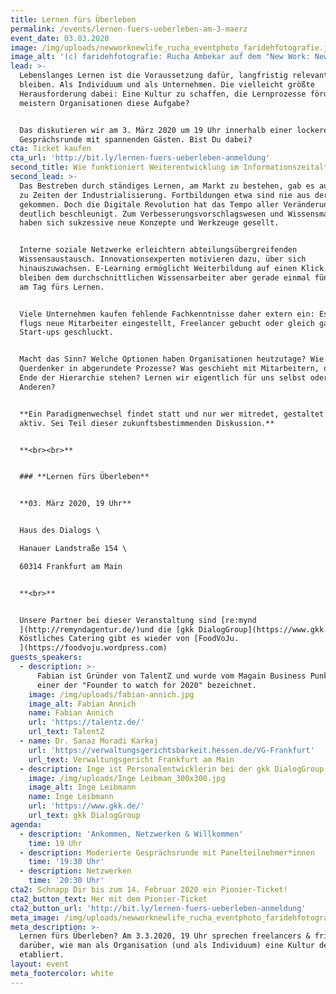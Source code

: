 ```yaml
---
title: Lernen fürs Überleben
permalink: /events/lernen-fuers-ueberleben-am-3-maerz
event_date: 03.03.2020
image: /img/uploads/newworknewlife_rucha_eventphoto_faridehfotografie.jpg
image_alt: '(c) faridehfotografie: Rucha Ambekar auf dem "New Work: New Life?"-Event'
lead: >-
  Lebenslanges Lernen ist die Voraussetzung dafür, langfristig relevant zu
  bleiben. Als Individuum und als Unternehmen. Die vielleicht größte
  Herausforderung dabei: Eine Kultur zu schaffen, die Lernprozesse fördert. Wie
  meistern Organisationen diese Aufgabe?


  Das diskutieren wir am 3. März 2020 um 19 Uhr innerhalb einer lockeren
  Gesprächsrunde mit spannenden Gästen. Bist Du dabei?
cta: Ticket kaufen
cta_url: 'http://bit.ly/lernen-fuers-ueberleben-anmeldung'
second_title: Wie funktioniert Weiterentwicklung im Informationszeitalter?
second_lead: >-
  Das Bestreben durch ständiges Lernen, am Markt zu bestehen, gab es auch schon
  zu Zeiten der Industrialisierung. Fortbildungen etwa sind nie aus der Mode
  gekommen. Doch die Digitale Revolution hat das Tempo aller Veränderungen
  deutlich beschleunigt. Zum Verbesserungsvorschlagswesen und Wissensmanagement
  haben sich sukzessive neue Konzepte und Werkzeuge gesellt.


  Interne soziale Netzwerke erleichtern abteilungsübergreifenden
  Wissensaustausch. Innovationsexperten motivieren dazu, über sich
  hinauszuwachsen. E-Learning ermöglicht Weiterbildung auf einen Klick. Faktisch
  bleiben dem durchschnittlichen Wissensarbeiter aber gerade einmal fünf Minuten
  am Tag fürs Lernen.


  Viele Unternehmen kaufen fehlende Fachkenntnisse daher extern ein: Es werden
  flugs neue Mitarbeiter eingestellt, Freelancer gebucht oder gleich ganze
  Start-ups geschluckt.


  Macht das Sinn? Welche Optionen haben Organisationen heutzutage? Wie passen
  Querdenker in abgerundete Prozesse? Was geschieht mit Mitarbeitern, die am
  Ende der Hierarchie stehen? Lernen wir eigentlich für uns selbst oder für die
  Anderen?


  **Ein Pa­ra­dig­men­wech­sel findet statt und nur wer mitredet, gestaltet ihn
  aktiv. Sei Teil dieser zukunftsbestimmenden Diskussion.**


  **<br><br>**


  ### **Lernen fürs Überleben**


  **03. März 2020, 19 Uhr**


  Haus des Dialogs \

  Hanauer Landstraße 154 \

  60314 Frankfurt am Main


  **<br>**


  Unsere Partner bei dieser Veranstaltung sind [re:mynd
  ](http://remyndagentur.de/)und die [gkk DialogGroup](https://www.gkk.de/).
  Köstliches Catering gibt es wieder von [FoodVoJu.
  ](https://foodvoju.wordpress.com)
guests_speakers:
  - description: >-
      Fabian ist Gründer von TalentZ und wurde vom Magain Business Punk als
      einer der "Founder to watch for 2020" bezeichnet.
    image: /img/uploads/fabian-annich.jpg
    image_alt: Fabian Annich
    name: Fabian Annich
    url: 'https://talentz.de/'
    url_text: TalentZ
  - name: Dr. Sanaz Moradi Karkaj
    url: 'https://verwaltungsgerichtsbarkeit.hessen.de/VG-Frankfurt'
    url_text: Verwaltungsgericht Frankfurt am Main
  - description: Inge ist Personalentwicklerin bei der gkk DialogGroup in Frankfurt.
    image: /img/uploads/Inge Leibman_300x300.jpg
    image_alt: Inge Leibmann
    name: Inge Leibmann
    url: 'https://www.gkk.de/'
    url_text: gkk DialogGroup
agenda:
  - description: 'Ankommen, Netzwerken & Willkommen'
    time: 19 Uhr
  - description: Moderierte Gesprächsrunde mit Panelteilnehmer*innen
    time: '19:30 Uhr'
  - description: Netzwerken
    time: '20:30 Uhr'
cta2: Schnapp Dir bis zum 14. Februar 2020 ein Pionier-Ticket!
cta2_button_text: Her mit dem Pionier-Ticket
cta2_button_url: 'http://bit.ly/lernen-fuers-ueberleben-anmeldung'
meta_image: /img/uploads/newworknewlife_rucha_eventphoto_faridehfotografie.jpg
meta_description: >-
  Lernen fürs Überleben? Am 3.3.2020, 19 Uhr sprechen freelancers & friends
  darüber, wie man als Organisation (und als Individuum) eine Kultur des Lernens
  etabliert.
layout: event
meta_footercolor: white
---
```


